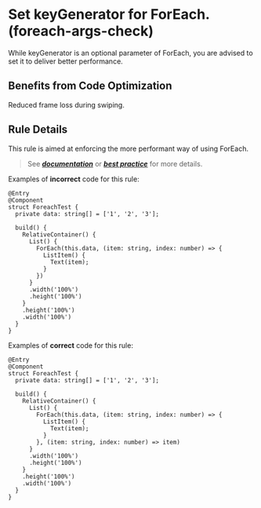 # Set keyGenerator for ForEach.(foreach-args-check)

While keyGenerator is an optional parameter of ForEach, you are advised to set it to deliver better performance.

## Benefits from Code Optimization
Reduced frame loss during swiping.

## Rule Details
This rule is aimed at enforcing the more performant way of using ForEach.
>See [***documentation***](https://developer.huawei.com/consumer/{{region}}/doc/harmonyos-guides-{{apiVersion}}/ide-foreach-args-check-{{apiVersion}}) or [***best practice***](https://developer.huawei.com/consumer/cn/doc/harmonyos-guides-V5/arkts-rendering-control-foreach-V5#%E9%94%AE%E5%80%BC%E7%94%9F%E6%88%90%E8%A7%84%E5%88%99) for more details.

Examples of **incorrect** code for this rule:

```ets
@Entry
@Component
struct ForeachTest {
  private data: string[] = ['1', '2', '3'];

  build() {
    RelativeContainer() {
      List() {
        ForEach(this.data, (item: string, index: number) => {
          ListItem() {
            Text(item);
          }
        })
      }
      .width('100%')
      .height('100%')
    }
    .height('100%')
    .width('100%')
  }
}
```

Examples of **correct** code for this rule:

```ets
@Entry
@Component
struct ForeachTest {
  private data: string[] = ['1', '2', '3'];

  build() {
    RelativeContainer() {
      List() {
        ForEach(this.data, (item: string, index: number) => {
          ListItem() {
            Text(item);
          }
        }, (item: string, index: number) => item)
      }
      .width('100%')
      .height('100%')
    }
    .height('100%')
    .width('100%')
  }
}
```